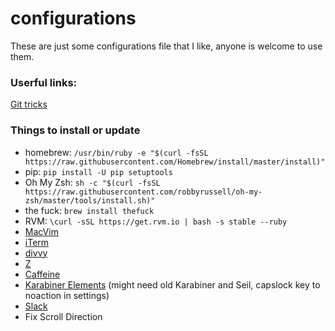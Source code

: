 configurations
==============

These are just some configurations file that I like, anyone is welcome to use them.

### Userful links:

[Git tricks](http://git-scm.com/book/en/Git-Basics-Tips-and-Tricks)


### Things to install or update

* homebrew: `/usr/bin/ruby -e "$(curl -fsSL https://raw.githubusercontent.com/Homebrew/install/master/install)"`
* pip: `pip install -U pip setuptools`
* Oh My Zsh: `sh -c "$(curl -fsSL https://raw.githubusercontent.com/robbyrussell/oh-my-zsh/master/tools/install.sh)"`
* the fuck: `brew install thefuck`
* RVM: `\curl -sSL https://get.rvm.io | bash -s stable --ruby`
* [MacVim](http://macvim-dev.github.io/macvim/)
* [iTerm](https://www.iterm2.com/downloads.html)
* [divvy](http://mizage.com/divvy/)
* [Z](https://github.com/rupa/z)
* [Caffeine](http://lightheadsw.com/caffeine/)
* [Karabiner Elements](https://github.com/tekezo/Karabiner-Elements) (might need old Karabiner and Seil, capslock key to noaction in settings)
* [Slack](https://slack.com/downloads)
* Fix Scroll Direction

